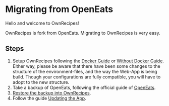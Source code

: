 # Migrating from OpenEats

Hello and welcome to OwnRecipes!

OwnRecipes is fork from OpenEats. Migrating to OwnRecipes is very easy.

## Steps

1. Setup OwnRecipes following the [Docker Guide](Running_the_App.md) or [Without Docker Guide](Running_the_App_Without_Docker.md). Either way, please be aware that there have been some changes to the structure of the environment-files, and the way the Web-App is being build. Though your configurations are fully compatible, you will have to adopt to the new structure.
2. Take a backup of OpenEats, following the official guide of [OpenEats](https://github.com/open-eats/OpenEats/docs/Taking_and_Restoring_Backups.md).
3. [Restore the backup into OwnRecipes](Taking_and_Restoring_Backups.md).
4. Follow the guide [Updating the App](Updating_the_App).
